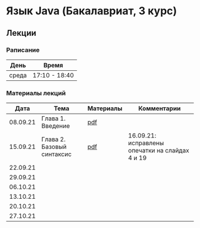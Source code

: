 # Язык Java (Бакалавриат, 3 курс)

## Лекции

### Раписание

| День  | Время         |
| ----- | ------------- |
| среда | 17:10 - 18:40 |

### Материалы лекций

| Дата     | Тема               | Материалы | Комментарии |
| -------- | ---------          | --------- | ----------- |
| 08.09.21 | Глава 1. Введение  | [pdf](lectures/lecture1/Lecture1.pdf) | |
| 15.09.21 | Глава 2. Базовый синтаксис | [pdf](lectures/lecture2/Lecture2.pdf) | 16.09.21: исправлены опечатки на слайдах 4 и 19 |
| 22.09.21 |                    |           | |
| 29.09.21 |                    |           | |
| 06.10.21 |                    |           | |
| 13.10.21 |                    |           | |
| 20.10.21 |                    |           | |
| 27.10.21 |                    |           | |